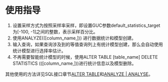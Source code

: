 # 使用指导

1.  设置采样方式为按照采样率采样，即设置GUC参数default\_statistics\_target为\[-100, -1\]之间的整数，表示采样百分比。
2.  使用ANALYZE\(\(\[column\_name,\]\)\) 进行数据统计和模型创建。
3.  输入查询，如果查询涉及到的等值查询列上有统计模型创建，那么会自动使用统计模型进行选择率估计。
4.  不再需要智能统计模型的时候，使用ALTER TABLE \[table\_name\] DELETE STATISTICS \(\(\[column\_name,\]\)\)进行统计信息以及模型删除。

其他使用的方法详见SQL接口章节[ALTER TABLE](ALTER-TABLE.md)和[ANALYZE | ANALYSE](ANALYZE-ANALYSE.md)。
